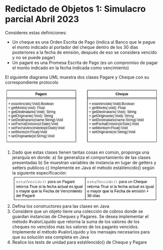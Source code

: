 # Redictado de Objetos 1: Simulacro parcial Abril 2023

Consideres estas definiciones:
- Un cheque es una Orden Escrita de Pago (indica al Banco que le pague el monto
  indicado al portador del cheque dentro de los 30 días posteriores a la fecha de emisión,
  después de eso se considera vencido y no se puede pagar)
- Un pagaré es una Promesa Escrita de Pago (es un compromiso de pagar el monto
  indicado en la fecha indicada como vencimiento)

El siguiente diagrama UML muestra dos clases Pagare y Cheque con su correspondiente
protocolo

![screen.jpg](screen.jpg)
1. Dado que estas clases tienen tantas cosas en común, proponga una jerarquía en
   donde:
   a) Se generaliza el comportamiento de las clases presentadas
   b) Se muestran variables de instancia en lugar de getters y setters publicos
   c) Implemente en Java el método estaVencido() según la siguiente
   especificación:
![screen2.jpg](screen2.jpg)
2. Defina los constructores para las clases en Java
3. Considere que un objeto tiene una colección de cobros donde se guardan instancias de
   Cheques y Pagares. Se desea implementar el método #valorLiquido que retorna la
   suma de los valores de los cheques no vencidos más los valores de los pagarés
   vencidos. Implemente el método #valorLiquido y los mensajes necesarios para que su
   solución sea completa en Java
4. Realice los tests de unidad para estaVencido() de Cheque y Pagare